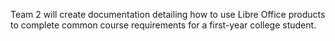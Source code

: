 
Team 2 will create documentation detailing how to use Libre Office products to complete common course requirements for a first-year college student.
